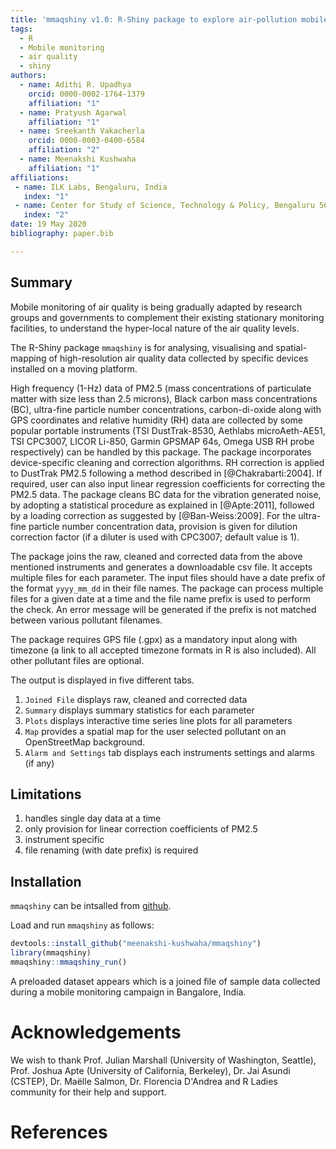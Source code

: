 ```yaml
---
title: 'mmaqshiny v1.0: R-Shiny package to explore air-pollution mobile monitoring data'
tags:
  - R
  - Mobile monitoring 
  - air quality
  - shiny
authors:
  - name: Adithi R. Upadhya
    orcid: 0000-0002-1764-1379
    affiliation: "1"
  - name: Pratyush Agarwal
    affiliation: "1"
  - name: Sreekanth Vakacherla
    orcid: 0000-0003-0400-6584
    affiliation: "2"
  - name: Meenakshi Kushwaha
    affiliation: "1"
affiliations:
 - name: ILK Labs, Bengaluru, India
   index: "1"
 - name: Center for Study of Science, Technology & Policy, Bengaluru 560 094, India
   index: "2"
date: 19 May 2020
bibliography: paper.bib

---
```


## Summary


Mobile monitoring of air quality is being gradually adapted by research groups and governments to complement their existing stationary monitoring facilities, to understand the hyper-local nature of the air quality levels.

The R-Shiny package `mmaqshiny` is for analysing, visualising and spatial-mapping of high-resolution air quality data collected by specific devices installed on a moving platform.

High frequency (1-Hz) data of PM2.5 (mass concentrations of particulate matter with size less than 2.5 microns), Black carbon mass concentrations (BC), ultra-fine particle number concentrations, carbon-di-oxide along with GPS coordinates and relative humidity (RH) data are collected by some popular portable instruments (TSI DustTrak-8530, Aethlabs microAeth-AE51, TSI CPC3007, LICOR Li-850, Garmin GPSMAP 64s, Omega USB RH probe respectively) can be handled by this package. The package incorporates device-specific cleaning and correction algorithms. RH correction is applied to DustTrak PM2.5 following a method described in [@Chakrabarti:2004]. If required, user can also input linear regression coefficients for correcting the PM2.5 data. The package cleans BC data for the vibration generated noise, by adopting a statistical procedure as explained in [@Apte:2011], followed by a loading correction as suggested by [@Ban-Weiss:2009]. For the ultra-fine particle number concentration data, provision is given for dilution correction factor (if a diluter is used with CPC3007; default value is 1).

The package joins the raw, cleaned and corrected data from the above mentioned instruments and generates a downloadable csv file. It accepts multiple files for each parameter. The input files should have a date prefix of the format `yyyy_mm_dd` in their file names. The package can process multiple files for a given date at a time and the file name prefix is used to perform the check. An error message will be generated if the prefix is not matched between various pollutant filenames.

The package requires GPS file (.gpx) as a mandatory input along with timezone (a link to all accepted timezone formats in R is also included). All other pollutant files are optional.


The output is displayed in five different tabs.

1) `Joined File` displays raw, cleaned and corrected data
2) `Summary` displays summary statistics for each parameter
3)  `Plots` displays interactive  time series line plots for all parameters
4) `Map` provides a spatial map for the user selected pollutant on an OpenStreetMap background.
5) `Alarm and Settings` tab displays each instruments settings and alarms (if any)


## Limitations

1) handles single day data at a time
2) only provision for linear correction coefficients of PM2.5
3) instrument specific
4) file renaming (with date prefix) is required


## Installation

`mmaqshiny` can be intsalled from [github](https://github.com/).

Load and run `mmaqshiny` as follows:

``` r
devtools::install_github("meenakshi-kushwaha/mmaqshiny")
library(mmaqshiny)
mmaqshiny::mmaqshiny_run()
```
A preloaded dataset appears which is a joined file of sample data collected during a mobile monitoring campaign in Bangalore, India.



# Acknowledgements

We wish to thank Prof. Julian Marshall (University of Washington, Seattle), Prof. Joshua Apte (University of California, Berkeley), Dr. Jai Asundi (CSTEP), Dr. Maëlle Salmon, Dr. Florencia D'Andrea and R Ladies community for their help and support.

# References
